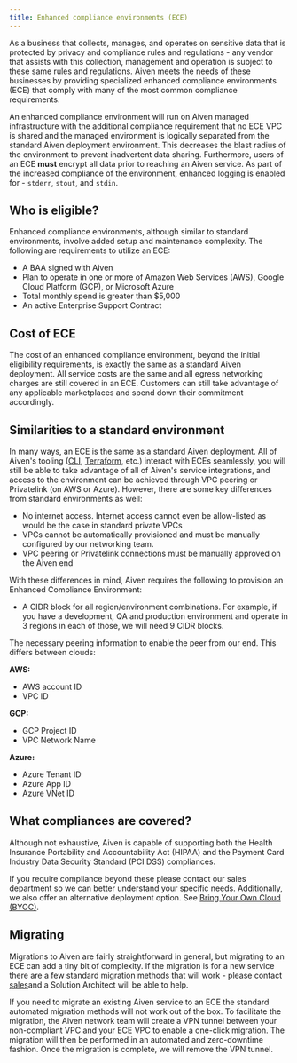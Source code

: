 ```yaml
---
title: Enhanced compliance environments (ECE)
---
```


As a business that collects, manages, and operates on sensitive data
that is protected by privacy and compliance rules and regulations - any
vendor that assists with this collection, management and operation is
subject to these same rules and regulations. Aiven meets the needs of
these businesses by providing specialized enhanced compliance
environments (ECE) that comply with many of the most common compliance
requirements.

An enhanced compliance environment will run on Aiven managed
infrastructure with the additional compliance requirement that no ECE
VPC is shared and the managed environment is logically separated from
the standard Aiven deployment environment. This decreases the blast
radius of the environment to prevent inadvertent data sharing.
Furthermore, users of an ECE **must** encrypt all data prior to reaching
an Aiven service. As part of the increased compliance of the
environment, enhanced logging is enabled for - `stderr`, `stout`, and
`stdin`.

## Who is eligible?

Enhanced compliance environments, although similar to standard
environments, involve added setup and maintenance complexity. The
following are requirements to utilize an ECE:

-   A BAA signed with Aiven
-   Plan to operate in one or more of Amazon Web Services (AWS), Google
    Cloud Platform (GCP), or Microsoft Azure
-   Total monthly spend is greater than \$5,000
-   An active Enterprise Support Contract

## Cost of ECE

The cost of an enhanced compliance environment, beyond the initial
eligibility requirements, is exactly the same as a standard Aiven
deployment. All service costs are the same and all egress networking
charges are still covered in an ECE. Customers can still take advantage
of any applicable marketplaces and spend down their commitment
accordingly.

## Similarities to a standard environment

In many ways, an ECE is the same as a standard Aiven deployment. All of
Aiven's tooling ([CLI](/docs/tools/cli),
[Terraform](/docs/tools/terraform), etc.)
interact with ECEs seamlessly, you will still be able to take advantage
of all of Aiven's service integrations, and access to the environment
can be achieved through VPC peering or Privatelink (on AWS or Azure).
However, there are some key differences from standard environments as
well:

-   No internet access. Internet access cannot even be allow-listed as
    would be the case in standard private VPCs
-   VPCs cannot be automatically provisioned and must be manually
    configured by our networking team.
-   VPC peering or Privatelink connections must be manually approved on
    the Aiven end

With these differences in mind, Aiven requires the following to
provision an Enhanced Compliance Environment:

-   A CIDR block for all region/environment combinations. For example,
    if you have a development, QA and production environment and operate
    in 3 regions in each of those, we will need 9 CIDR blocks.

The necessary peering information to enable the peer from our end. This
differs between clouds:

**AWS:**

-   AWS account ID
-   VPC ID

**GCP:**

-   GCP Project ID
-   VPC Network Name

**Azure:**

-   Azure Tenant ID
-   Azure App ID
-   Azure VNet ID

## What compliances are covered?

Although not exhaustive, Aiven is capable of supporting both the Health
Insurance Portability and Accountability Act (HIPAA) and the Payment
Card Industry Data Security Standard (PCI DSS) compliances.

If you require compliance beyond these please contact our sales
department so we can better understand your specific needs.
Additionally, we also offer an alternative deployment option. See
[Bring Your Own Cloud (BYOC)](/docs/platform/concepts/byoc).

## Migrating

Migrations to Aiven are fairly straightforward in general, but migrating
to an ECE can add a tiny bit of complexity. If the migration is for a
new service there are a few standard migration methods that will work -
please contact [sales](mailto:sales@aiven.io)and a Solution Architect will be
able to help.

If you need to migrate an existing Aiven service to an ECE the standard
automated migration methods will not work out of the box. To facilitate
the migration, the Aiven network team will create a VPN tunnel between
your non-compliant VPC and your ECE VPC to enable a one-click migration.
The migration will then be performed in an automated and zero-downtime
fashion. Once the migration is complete, we will remove the VPN tunnel.
